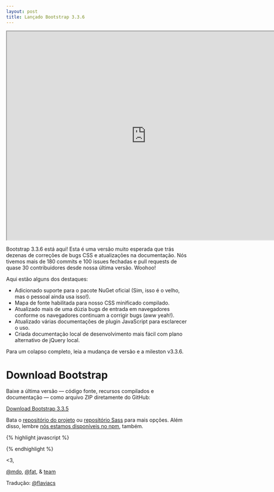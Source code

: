 ```yaml
---
layout: post
title: Lançado Bootstrap 3.3.6
---
```


<div class="embed-responsive embed-responsive-16by9">
  <iframe class="embed-responsive-item" src="https://youtu.be/l-O5IHVhWj0" width="760" height="570" allowfullscreen></iframe>
</div>

Bootstrap 3.3.6 está aqui! Esta é uma versão muito esperada que trás dezenas de correções de bugs CSS e atualizações na documentação. Nós tivemos mais de 180 commits e 100 issues fechadas e pull requests de quase 30 contribuidores desde nossa última versão. Woohoo!

Aqui estão alguns dos destaques:

- Adicionado suporte para o pacote NuGet oficial (Sim, isso é o velho, mas o pessoal ainda usa isso!).
- Mapa de fonte habilitada para nosso CSS minificado compilado.
- Atualizado mais de uma dúzia bugs de entrada em navegadores conforme os navegadores continuam a corrigir bugs (aww yeah!).
- Atualizado várias documentações de plugin JavaScript para esclarecer o uso.
- Criada documentação local de desenvolvimento mais fácil com plano alternativo de jQuery local.

Para um colapso completo, leia a mudança de versão e a mileston v3.3.6.

# Download Bootstrap

Baixe a última versão — código fonte, recursos compilados e documentação — como arquivo ZIP diretamente do GitHub:

<p><a class="btn-link" href="https://github.com/twbs/bootstrap/archive/v3.3.5.zip">Download Bootstrap 3.3.5</a></p>

Bata o [repositório do projeto](https://github.com/twbs/bootstrap) ou [repositório Sass](https://github.com/twbs/bootstrap-sass) para mais opções. Além disso, lembre [nós estamos disponíveis no npm](https://www.npmjs.org/package/bootstrap), também.


{% highlight javascript %}
<!-- Latest compiled and minified CSS -->
<link rel="stylesheet" href="//maxcdn.bootstrapcdn.com/bootstrap/3.3.6/css/bootstrap.min.css">

<!-- Optional theme -->
<link rel="stylesheet" href="//maxcdn.bootstrapcdn.com/bootstrap/3.3.6/css/bootstrap-theme.min.css">

<!-- Latest compiled and minified JavaScript -->
<script src="//maxcdn.bootstrapcdn.com/bootstrap/3.3.6/js/bootstrap.min.js"></script>
{% endhighlight %}



<3,

[@mdo](https://twitter.com/mdo), [@fat](https://twitter.com/fat), & [team](https://github.com/twbs)

Tradução: [@flaviacs](https://github.com/flaviacs)